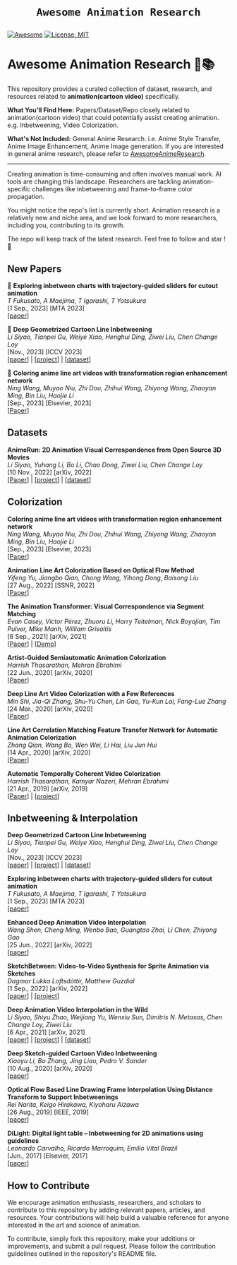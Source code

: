 # <p align=center>`Awesome Animation Research`</p> # 

[![Awesome](https://cdn.rawgit.com/sindresorhus/awesome/d7305f38d29fed78fa85652e3a63e154dd8e8829/media/badge.svg)](https://github.com/amirhossein-kz/Awesome-Diffusion-Models-in-Medical-Imaging) 
[![License: MIT](https://img.shields.io/badge/License-MIT-green.svg)](https://opensource.org/licenses/MIT)

# Awesome Animation Research 🎥📚

This repository provides a curated collection of dataset, research, and resources related to **animation(cartoon video)** specifically. 

**What You'll Find Here:** Papers/Dataset/Repo closely related to animation(cartoon video) that could potentially assist creating animation. e.g. Inbetweening, Video Colorization. 

**What's Not Included:** General Anime Research. i.e. Anime Style Transfer, Anime Image Enhancement, Anime Image generation. If you are interested in general anime research, please refer to [AwesomeAnimeResearch](https://github.com/SerialLain3170/AwesomeAnimeResearch).

****

Creating animation is time-consuming and often involves manual work. AI tools are changing this landscape. Researchers are tackling animation-specific challenges like inbetweening and frame-to-frame color propagation. 

You might notice the repo's list is currently short. Animation research is a relatively new and niche area, and we look forward to more researchers, including you, contributing to its growth.

The repo will keep track of the latest research. Feel free to follow and star ! 🌟

## New Papers
<!-- [<span style="color:red">*new</span>]  -->

🚩 **Exploring inbetween charts with trajectory-guided sliders for cutout animation** \
*T Fukusato, A Maejima, T Igarashi, T Yotsukura*\
[1 Sep., 2023] [MTA 2023] \
[[paper](https://link.springer.com/article/10.1007/s11042-023-17354-x)]

🚩 **Deep Geometrized Cartoon Line Inbetweening** \
*Li Siyao, Tianpei Gu, Weiye Xiao, Henghui Ding, Ziwei Liu, Chen Change Loy*\
[Nov., 2023] [ICCV 2023] \
[[paper](https://openaccess.thecvf.com/content/ICCV2023/papers/Siyao_Deep_Geometrized_Cartoon_Line_Inbetweening_ICCV_2023_paper.pdf)] | [[project](https://github.com/lisiyao21/AnimeInbet)] | [[dataset](https://github.com/lisiyao21/AnimeInbet)]

🚩 **Coloring anime line art videos with transformation region enhancement network** \
*Ning Wang, Muyao Niu, Zhi Dou, Zhihui Wang, Zhiyong Wang, Zhaoyan Ming, Bin Liu, Haojie Li*\
[Sep., 2023] [Elsevier, 2023] \
[[Paper](https://www.sciencedirect.com/science/article/abs/pii/S0031320323002625)]


## Datasets

**AnimeRun: 2D Animation Visual Correspondence from Open Source 3D Movies** \
*Li Siyao, Yuhang Li, Bo Li, Chao Dong, Ziwei Liu, Chen Change Loy* \
[10 Nov., 2022] [arXiv, 2022] \
[[Paper](https://arxiv.org/abs/2211.05709)] | [[project](https://lisiyao21.github.io/projects/AnimeRun)] | [[dataset](https://lisiyao21.github.io/projects/AnimeRun)]






## Colorization

**Coloring anime line art videos with transformation region enhancement network** \
*Ning Wang, Muyao Niu, Zhi Dou, Zhihui Wang, Zhiyong Wang, Zhaoyan Ming, Bin Liu, Haojie Li*\
[Sep., 2023] [Elsevier, 2023] \
[[Paper](https://www.sciencedirect.com/science/article/abs/pii/S0031320323002625)]

**Animation Line Art Colorization Based on Optical Flow Method** \
*Yifeng Yu, Jiangbo Qian, Chong Wang, Yihong Dong, Baisong Liu*\
[27 Aug., 2022] [SSNR, 2022] \
[[Paper](https://papers.ssrn.com/sol3/papers.cfm?abstract_id=4202289)]

**The Animation Transformer: Visual Correspondence via Segment Matching** \
*Evan Casey, Víctor Pérez, Zhuoru Li, Harry Teitelman, Nick Boyajian, Tim Pulver, Mike Manh, William Grisaitis*\
[6 Sep., 2021] [arXiv, 2021] \
[[Paper](https://arxiv.org/abs/2109.02614)] | [[Demo](https://cadmium.app/)]

**Artist-Guided Semiautomatic Animation Colorization** \
*Harrish Thasarathan, Mehran Ebrahimi* \
[22 Jun., 2020] [arXiv, 2020] \
[[Paper](https://arxiv.org/abs/2006.13717)]

**Deep Line Art Video Colorization with a Few References** \
*Min Shi, Jia-Qi Zhang, Shu-Yu Chen, Lin Gao, Yu-Kun Lai, Fang-Lue Zhang* \
[24 Mar., 2020] [arXiv, 2020] \
[[Paper](https://arxiv.org/abs/2003.10685)]

**Line Art Correlation Matching Feature Transfer Network for Automatic Animation Colorization** \
*Zhang Qian, Wang Bo, Wen Wei, Li Hai, Liu Jun Hui* \
[14 Apr., 2020] [arXiv, 2020] \
[[Paper](https://arxiv.org/abs/2004.06718)]

**Automatic Temporally Coherent Video Colorization** \
*Harrish Thasarathan, Kamyar Nazeri, Mehran Ebrahimi* \
[21 Apr., 2019] [arXiv, 2019] \
[[Paper](https://arxiv.org/abs/1904.09527)] | [[project](https://github.com/Harry-Thasarathan/TCVC)]






## Inbetweening & Interpolation

**Deep Geometrized Cartoon Line Inbetweening** \
*Li Siyao, Tianpei Gu, Weiye Xiao, Henghui Ding, Ziwei Liu, Chen Change Loy*\
[Nov., 2023] [ICCV 2023] \
[[paper](https://openaccess.thecvf.com/content/ICCV2023/papers/Siyao_Deep_Geometrized_Cartoon_Line_Inbetweening_ICCV_2023_paper.pdf)] | [[project](https://github.com/lisiyao21/AnimeInbet)] | [[dataset](https://github.com/lisiyao21/AnimeInbet)]

**Exploring inbetween charts with trajectory-guided sliders for cutout animation** \
*T Fukusato, A Maejima, T Igarashi, T Yotsukura*\
[1 Sep., 2023] [MTA 2023] \
[[paper](https://link.springer.com/article/10.1007/s11042-023-17354-x)]

**Enhanced Deep Animation Video Interpolation** \
*Wang Shen, Cheng Ming, Wenbo Bao, Guangtao Zhai, Li Chen, Zhiyong Gao*\
[25 Jun., 2022] [arXiv, 2022] \
[[paper](https://arxiv.org/abs/2206.12657)]

**SketchBetween: Video-to-Video Synthesis for Sprite Animation via Sketches** \
*Dagmar Lukka Loftsdóttir, Matthew Guzdial*\
[1 Sep., 2022] [arXiv, 2022] \
[[paper](https://arxiv.org/abs/2209.00185)] | [[project](https://github.com/ribombee/SketchBetween)]

**Deep Animation Video Interpolation in the Wild** \
*Li Siyao, Shiyu Zhao, Weijiang Yu, Wenxiu Sun, Dimitris N. Metaxas, Chen Change Loy, Ziwei Liu*\
[6 Apr., 2021] [arXiv, 2021] \
[[paper](https://arxiv.org/abs/2104.02495)] | [[project](https://github.com/lisiyao21/AnimeInterp/)] | [[dataset](https://github.com/lisiyao21/AnimeInterp/)]

**Deep Sketch-guided Cartoon Video Inbetweening** \
*Xiaoyu Li, Bo Zhang, Jing Liao, Pedro V. Sander*\
[10 Aug., 2020] [arXiv, 2020] \
[[paper](https://arxiv.org/abs/2008.04149)]

**Optical Flow Based Line Drawing Frame Interpolation Using Distance Transform to Support Inbetweenings** \
*Rei Narita, Keigo Hirakawa, Kiyoharu Aizawa*\
[26 Aug., 2019] [IEEE, 2019] \
[[paper](https://ieeexplore.ieee.org/document/8803506)]

**DiLight: Digital light table – Inbetweening for 2D animations using guidelines** \
*Leonardo Carvalho, Ricardo Marroquim, Emilio Vital Brazil*\
[Jun., 2017] [Elsevier, 2017] \
[[paper](https://www.sciencedirect.com/science/article/abs/pii/S0097849317300390)]


## How to Contribute
We encourage animation enthusiasts, researchers, and scholars to contribute to this repository by adding relevant papers, articles, and resources. Your contributions will help build a valuable reference for anyone interested in the art and science of animation.

To contribute, simply fork this repository, make your additions or improvements, and submit a pull request. Please follow the contribution guidelines outlined in the repository's README file.